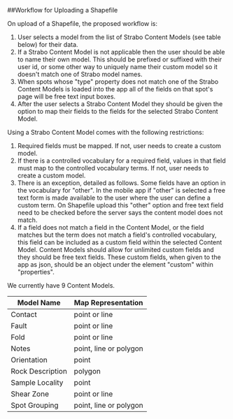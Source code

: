 ##Workflow for Uploading a Shapefile

On upload of a Shapefile, the proposed workflow is:

1. User selects a model from the list of Strabo Content Models (see table below) for their data.
  1. If a Strabo Content Model is not applicable then the user should be able to name their own model. This should be prefixed or suffixed with their user id, or some other way to uniquely name their custom model so it doesn't match one of Strabo model names.
  2. When spots whose "type" property does not match one of the Strabo Content Models is loaded into the app all of the fields on that spot's page will be free text input boxes.
2. After the user selects a Strabo Content Model they should be given the option to map their fields to the fields for the selected Strabo Content Model.

Using a Strabo Content Model comes with the following restrictions:

1. Required fields must be mapped. If not, user needs to create a custom model.
2. If there is a controlled vocabulary for a required field, values in that field must map to the controlled vocabulary terms. If not, user needs to create a custom model.
  1. There is an exception, detailed as follows. Some fields have an option in the vocabulary for "other". In the mobile app if "other" is selected a free text form is made available to the user where the user can define a custom term. On Shapefile upload this "other" option and free text field need to be checked before the server says the content model does not match.
3. If a field does not match a field in the Content Model, or the field matches but the term does not match a field's controlled vocabulary, this field can be included as a custom field within the selected Content Model. Content Models should allow for unlimited custom fields and they should be free text fields. These custom fields, when given to the app as json, should be an object under the element "custom" within "properties".

We currently have 9 Content Models.

| Model Name  | Map Representation  |
|---|---|
| Contact  | point or line  |
| Fault  | point or line  |
| Fold  | point or line  |
| Notes  | point, line or polygon  |
| Orientation  | point  |
| Rock Description  | polygon  |
| Sample Locality  | point  |
| Shear Zone  | point or line  |
| Spot Grouping  | point, line or polygon  |
